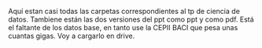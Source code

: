 Aquí estan casi todas las carpetas correspondientes al tp de ciencia de datos. Tambiene están las dos versiones del ppt como ppt y como pdf.
Está el faltante de los datos base, en tanto use la CEPII BACI que pesa unas cuantas gigas. Voy a cargarlo en drive.
